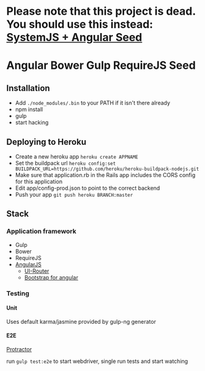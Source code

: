 Please note that this project is dead. You should use this instead: [SystemJS + Angular Seed](https://github.com/lookfirst/systemjs-seed)
==============================================

Angular Bower Gulp RequireJS Seed
===================

Installation
------------
* Add `./node_modules/.bin` to your PATH if it isn't there already
* npm install
* gulp
* start hacking

Deploying to Heroku
-------------------
* Create a new heroku app `heroku create APPNAME`
* Set the buildpack url `heroku config:set BUILDPACK_URL=https://github.com/heroku/heroku-buildpack-nodejs.git`
* Make sure that application.rb in the Rails app includes the CORS config for this application
* Edit app/config-prod.json to point to the correct backend
* Push your app `git push heroku BRANCH:master`

Stack
------

### Application framework

* Gulp
* Bower
* RequireJS
* [AngularJS](https://angularjs.org/)
	* [UI-Router](https://github.com/angular-ui/ui-router)
	* [Bootstrap for angular](https://github.com/angular-ui/bootstrap)


### Testing

#### Unit

Uses default karma/jasmine provided by gulp-ng generator

#### E2E

[Protractor](https://github.com/angular/protractor)

run `gulp test:e2e` to start webdriver, single run tests and start watching

